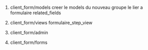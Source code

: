 1. client_form/models
    creer le models du nouveau groupe
    le lier a formulaire
    related_fields
2. client_form/views 
    formulaire_step_view

3. client_form/admin
4. client_form/forms
